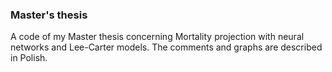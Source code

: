 ### Master's thesis

A code of my Master thesis concerning Mortality projection with neural networks and Lee-Carter models. The comments and graphs are described in Polish.
